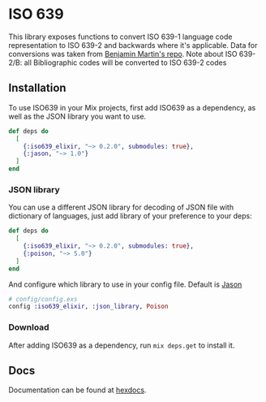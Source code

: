 # ISO 639

This library exposes functions to convert ISO 639-1 language code representation to ISO 639-2 and backwards where it's applicable.
Data for conversions was taken from [Benjamin Martin's repo](https://github.com/haliaeetus/iso-639).
Note about ISO 639-2/B: all Bibliographic codes will be converted to ISO 639-2 codes

## Installation

To use ISO639 in your Mix projects, first add ISO639 as a dependency, as well as the JSON library you want to use.

```elixir
def deps do
  [
    {:iso639_elixir, "~> 0.2.0", submodules: true},
    {:jason, "~> 1.0"}
  ]
end
```

### JSON library

You can use a different JSON library for decoding of JSON file with dictionary of languages, just add library of your preference to your deps:

```elixir
def deps do
  [
    {:iso639_elixir, "~> 0.2.0", submodules: true},
    {:poison, "~> 5.0"}
  ]
end
```

And configure which library to use in your config file. Default is [Jason](https://hex.pm/packages/jason)

```elixir
# config/config.exs
config :iso639_elixir, :json_library, Poison
```

### Download

After adding ISO639 as a dependency, run `mix deps.get` to install it.


## Docs

Documentation can be found at [hexdocs](https://hexdocs.pm/iso639_elixir).
